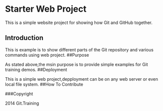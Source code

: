 # Starter Web Project

This is a simple website project for showing how Git and GitHub together.

## Introduction

This is example is to show different parts of the Git repository and various commands using web project.
##Purpose

As stated above,the msin purpose is to provide simple examples for Git training demos.
##Deployment

This is a simple web project,depployment can be on any web server or even local file system.
##How To Contribute


###Copyright

2014 Git.Training